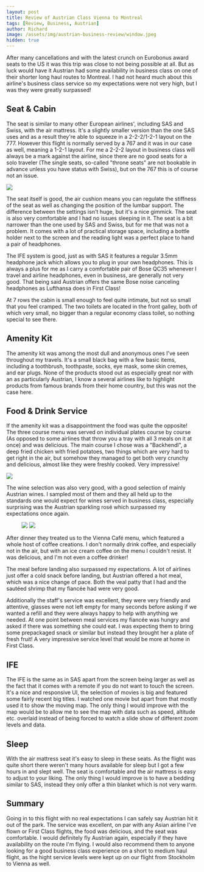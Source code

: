 ```yaml
---
layout: post
title: Review of Austrian Class Vienna to Montreal
tags: [Review, Business, Austrian]
author: Richard
image: /assets/img/austrian-business-review/window.jpeg
hidden: true
---
```


After many cancellations and with the latest crunch on Eurobonus award seats to the US it was this trip was close to not being possible at all. But as luck would have it Austrian had some availability in business class on one of their shorter long haul routes to Montreal. I had not heard much about this airline's business class service so my expectations were not very high, but I was they were greatly surpassed!

## Seat & Cabin

The seat is similar to many other European airlines', including SAS and Swiss, with the air mattress. It's a slightly smaller version than the one SAS uses and as a result they're able to squeeze in a 2-2-2/1-2-1 layout on the 777. However this flight is normally served by a 767 and it was in our case as well, meaning a 1-2-1 layout. For me a 2-2-2 layout in business class will always be a mark against the airline, since there are no good seats for a solo traveler (The single seats, so-called "throne seats" are not bookable in advance unless you have status with Swiss), but on the 767 this is of course not an issue.

<img src="/assets/img/austrian-business-review/seat.jpeg" class="full"/>

The seat itself is good, the air cushion means you can regulate the stiffness of the seat as well as changing the position of the lumbar support. The difference between the settings isn't huge, but it's a nice gimmick. The seat is also very comfortable and I had no issues sleeping in it. The seat is a bit narrower than the one used by SAS and Swiss, but for me that was not a problem. It comes with a lot of practical storage space, including a bottle holder next to the screen and the reading light was a perfect place to hand a pair of headphones.

The IFE system is good, just as with SAS it features a regular 3.5mm headphone jack which allows you to plug in your own headphones. This is always a plus for me as I carry a comfortable pair of Bose QC35 whenever I travel and airline headphones, even in business, are generally not very good. That being said Austrian offers the same Bose noise canceling headphones as Lufthansa does in First Class!

At 7 rows the cabin is small enough to feel quite intimate, but not so small that you feel cramped. The two toilets are located in the front galley, both of which very small, no bigger than a regular economy class toilet, so nothing special to see there.

## Amenity Kit

The amenity kit was among the most dull and anonymous ones I've seen throughout my travels. It's a small black bag with a few basic items, including a toothbrush, toothpaste, socks, eye mask, some skin cremes, and ear plugs. None of the products stood out as especially great nor with an as particularly Austrian, I know a several airlines like to highlight products from famous brands from their home country, but this was not the case here.

## Food & Drink Service

If the amenity kit was a disappointment the food was quite the opposite! The three course menu was served on individual plates course by course (As opposed to some airlines that throw you a tray with all 3 meals on it at once) and was delicious. The main course I chose was a "Backhendl", a deep fried chicken with fried potatoes, two things which are _very_ hard to get right in the air, but somehow they managed to get both very crunchy and delicious, almost like they were freshly cooked. Very impressive!

<img src="/assets/img/austrian-business-review/meal.jpeg" class="full"/>

The wine selection was also very good, with a good selection of mainly Austrian wines. I sampled most of them and they all held up to the standards one would expect for wines served in business class, especially surprising was the Austrian sparkling rosé which surpassed my expectations once again.

<figure>
<img src="/assets/img/austrian-business-review/ice-coffee.jpeg" class="half"/>
<img src="/assets/img/austrian-business-review/coffee-menu.jpeg" class="half"/>
</figure>

After dinner they treated us to the Vienna Café menu, which featured a whole host of coffee creations. I don't normally drink coffee, and especially not in the air, but with an ice cream coffee on the menu I couldn't resist. It was delicious, and I'm not even a coffee drinker!

The meal before landing also surpassed my expectations. A lot of airlines just offer a cold snack before landing, but Austrian offered a hot meal, which was a nice change of pace. Both the veal patty that I had and the sautéed shrimp that my fiancée had were very good.

Additionally the staff's service was excellent, they were very friendly and attentive, glasses were not left empty for many seconds before asking if we wanted a refill and they were always happy to help with anything we needed. At one point between meal services my fiancée was hungry and asked if there was something she could eat. I was expecting them to bring some prepackaged snack or similar but instead they brought her a plate of fresh fruit! A very impressive service level that would be more at home in First Class.

## IFE

The IFE is the same as in SAS apart from the screen being larger as well as the fact that it comes with a remote if you do not want to touch the screen. It's a nice and responsive UI, the selection of movies is big and featured some fairly recent big titles. I watched one movie but apart from that mostly used it to show the moving map. The only thing I would improve with the map would be to allow me to see the map with data such as speed, altitude etc. overlaid instead of being forced to watch a slide show of different zoom levels and data.

## Sleep

With the air mattress seat it's easy to sleep in these seats. As the flight was quite short there weren't many hours available for sleep but I got a few hours in and slept well. The seat is comfortable and the air mattress is easy to adjust to your liking. The only thing I would improve is to have a bedding similar to SAS, instead they only offer a thin blanket which is not very warm.

## Summary

Going in to this flight with no real expectations I can safely say Austrian hit it out of the park. The service was excellent, on par with any Asian airline I've flown or First Class flights, the food was delicious, and the seat was comfortable. I would definitely fly Austrian again, especially if they have availability on the route I'm flying. I would also recommend them to anyone looking for a good business class experience on a short to medium haul flight, as the hight service levels were kept up on our flight from Stockholm to Vienna as well.
